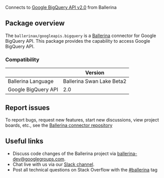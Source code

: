 Connects to [Google BigQuery API v2.0](https://cloud.google.com/bigquery/docs/reference/rest) from Ballerina

## Package overview
The `ballerinax/googleapis.bigquery` is a [Ballerina](https://ballerina.io/) connector for Google BigQuery API.
This package provides the capability to access Google BigQuery API.

### Compatibility
|                                   | Version                         |
|-----------------------------------|---------------------------------|
| Ballerina Language                | Ballerina Swan Lake Beta2       | 
| Google BigQuery API               | 2.0                             |

## Report issues
To report bugs, request new features, start new discussions, view project boards, etc., see the [Ballerina connector repository](https://github.com/ballerina-platform/ballerinax-openapi-connectors)

## Useful links
- Discuss code changes of the Ballerina project via [ballerina-dev@googlegroups.com](mailto:ballerina-dev@googlegroups.com).
- Chat live with us via our [Slack channel](https://ballerina.io/community/slack/).
- Post all technical questions on Stack Overflow with the [#ballerina](https://stackoverflow.com/questions/tagged/ballerina) tag
